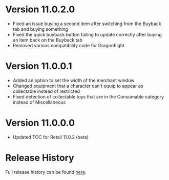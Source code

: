 # Version 11.0.2.0

- Fixed an issue buying a second item after switching from the Buyback tab and buying something
- Fixed the quick buyback button failing to update correctly after buying an item back on the Buyback tab
- Removed various compatibility code for Dragonflight

# Version 11.0.0.1

- Added an option to set the width of the merchant window
- Changed equipment that a character can't equip to appear as collectable instead of restricted
- Fixed detection of collectable toys that are in the Consumable category instead of Miscellaneous

# Version 11.0.0.0

- Updated TOC for Retail 11.0.2 (beta)

# Release History

Full release history can be found [here](https://github.com/kstange/MerchantPlus/wiki/Release-Notes).

